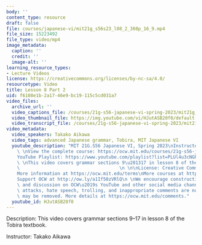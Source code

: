 ```yaml
---
body: ''
content_type: resource
draft: false
file: courses/japanese-vi/mit21g_s56s23_l08_2_360p_16_9.mp4
file_size: 15223492
file_type: video/mp4
image_metadata:
  caption: ''
  credit: ''
  image-alt: ''
learning_resource_types:
- Lecture Videos
license: https://creativecommons.org/licenses/by-nc-sa/4.0/
resourcetype: Video
title: Lesson 8 Part 2
uid: f6108e1b-2a17-46e9-bc19-115c5cd031a7
video_files:
  archive_url: ''
  video_captions_file: /courses/21g-s56-japanese-vi-spring-2023/mit21g_s56s23_l08_2_captions.vtt
  video_thumbnail_file: https://img.youtube.com/vi/HJutASB20f0/default.jpg
  video_transcript_file: /courses/21g-s56-japanese-vi-spring-2023/mit21g_s56s23_l08_2_transcript.pdf
video_metadata:
  video_speakers: Takako Aikawa
  video_tags: advanced Japanese grammar, Tobira, MIT Japanese VI
  youtube_description: "MIT 21G.S56 Japanese VI, Spring 2023\nInstructor: Takako Aikawa\n\
    \ \nView the complete course: https://ocw.mit.edu/courses/21g-s56-japanese-vi-spring-2023\n\
    YouTube Playlist: https://www.youtube.com/playlist?list=PLUl4u3cNGP62Mr5APSizHgFa0hRiWgPln\n\
    \ \nThis video covers grammar sections 9\u201317 in lesson 8 of the Tobira textbook.\
    \                                     \n \n\nLicense: Creative Commons BY-NC-SA\n\
    More information at https://ocw.mit.edu/terms\nMore courses at https://ocw.mit.edu\n\
    Support OCW at http://ow.ly/a1If50zVRlQ\n \nWe encourage constructive comments\
    \ and discussion on OCW\u2019s YouTube and other social media channels. Personal\
    \ attacks, hate speech, trolling, and inappropriate comments are not allowed and\
    \ may be removed. More details at https://ocw.mit.edu/comments."
  youtube_id: HJutASB20f0
---
```

Description: This video covers grammar sections 9–17 in lesson 8 of the Tobira textbook.

Instructor: Takako Aikawa